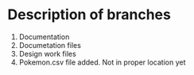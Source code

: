 # Description of branches

1. Documentation
  1. Documetation files
  2. Design work files
  3. Pokemon.csv file added. Not in proper location yet
